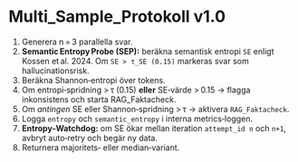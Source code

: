 # Multi_Sample_Protokoll v1.0

1. Generera n = 3 parallella svar.  
2. **Semantic Entropy Probe (SEP):** beräkna semantisk entropi `SE` enligt Kossen et al. 2024. Om `SE > τ_SE (0.15)` markeras svar som hallucinationsrisk.  
3. Beräkna Shannon‑entropi över tokens.
4. Om entropi‑spridning > τ (0.15) **eller** SE‑värde > 0.15 → flagga inkonsistens och starta RAG_Faktacheck. 
5. Om *antingen* SE eller Shannon‑spridning > τ → aktivera `RAG_Faktacheck`.
6. Logga `entropy` och `semantic_entropy` i interna metrics‑loggen.
7. **Entropy‑Watchdog:** om SE ökar mellan iteration `attempt_id n` och `n+1`, avbryt auto‑retry och begär ny data.  
8. Returnera majoritets‑ eller median‑variant.  
